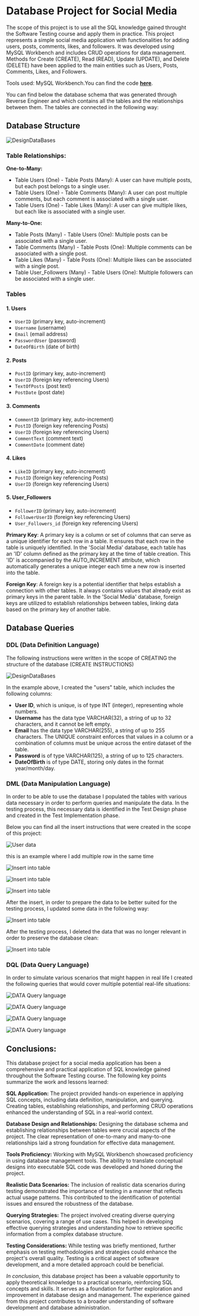 
# Database Project for Social Media 

The scope of this project is to use all the SQL knowledge gained throught the Software Testing course and apply them in practice.
This project represents a simple social media application with functionalities for adding users, posts, comments, likes, and followers. It was developed using MySQL Workbench and includes CRUD operations for data management. Methods for Create (CREATE), Read (READ), Update (UPDATE), and Delete (DELETE) have been applied to the main entities such as Users, Posts, Comments, Likes, and Followers.

Tools used: MySQL Workbench.You can find the code [**here**](https://github.com/legendadr/MySQL-Project/blob/main/MySqlProjectFile.sql).



You can find below the database schema that was generated through Reverse Engineer and which contains all the tables and the relationships between them.
The tables are connected in the following way:


## Database Structure

![DesignDataBases](https://github.com/AdrianPricopie/MySQL-Project/blob/main/DataBases_Structure.png)

### Table Relationships:

**One-to-Many:**

- Table Users (One) - Table Posts (Many): A user can have multiple posts, but each post belongs to a single user.
- Table Users (One) - Table Comments (Many): A user can post multiple comments, but each comment is associated with a single user.
- Table Users (One) - Table Likes (Many): A user can give multiple likes, but each like is associated with a single user.

**Many-to-One:**

- Table Posts (Many) - Table Users (One): Multiple posts can be associated with a single user.
- Table Comments (Many) - Table Posts (One): Multiple comments can be associated with a single post.
- Table Likes (Many) - Table Posts (One): Multiple likes can be associated with a single post.
- Table User_Followers (Many) - Table Users (One): Multiple followers can be associated with a single user.

### Tables

#### 1. Users
   - `UserID` (primary key, auto-increment)
   - `Username` (username)
   - `Email` (email address)
   - `PasswordUser` (password)
   - `DateOfBirth` (date of birth)

#### 2. Posts
   - `PostID` (primary key, auto-increment)
   - `UserID` (foreign key referencing Users)
   - `TextOfPosts` (post text)
   - `PostDate` (post date)

#### 3. Comments
   - `CommentID` (primary key, auto-increment)
   - `PostID` (foreign key referencing Posts)
   - `UserID` (foreign key referencing Users)
   - `CommentText` (comment text)
   - `CommentDate` (comment date)

#### 4. Likes
   - `LikeID` (primary key, auto-increment)
   - `PostID` (foreign key referencing Posts)
   - `UserID` (foreign key referencing Users)

#### 5. User_Followers
   - `FollowerID` (primary key, auto-increment)
   - `FollowerUserID` (foreign key referencing Users)
   - `User_Followers_id` (foreign key referencing Users)


**Primary Key**: A primary key is a column or set of columns that can serve as a unique identifier for each row in a table. It ensures that each row in the table is uniquely identified. In the 'Social Media' database, each table has an 'ID' column defined as the primary key at the time of table creation. This 'ID' is accompanied by the AUTO_INCREMENT attribute, which automatically generates a unique integer each time a new row is inserted into the table.

**Foreign Key**: A foreign key is a potential identifier that helps establish a connection with other tables. It always contains values that already exist as primary keys in the parent table. In the 'Social Media' database, foreign keys are utilized to establish relationships between tables, linking data based on the primary key of another table.


## Database Queries

### DDL (Data Definition Language)

The following instructions were written in the scope of CREATING the structure of the database (CREATE INSTRUCTIONS)

![DesignDataBases](https://github.com/legendadr/MySQL-Project/blob/main/DDL.png)

In the example above, I created the "users" table, which includes the following columns:
- **User ID**, which is unique, is of type INT (integer), representing whole numbers.
- **Username** has the data type VARCHAR(32), a string of up to 32 characters, and it cannot be left empty.
- **Email** has the data type VARCHAR(255), a string of up to 255 characters. The UNIQUE constraint enforces that values in a column or a combination of columns must be unique across the entire dataset of the table.
- **Password** is of type VARCHAR(125), a string of up to 125 characters.
- **DateOfBirth** is of type DATE, storing only dates in the format year/month/day.


### DML (Data Manipulation Language)

In order to be able to use the database I populated the tables with various data necessary in order to perform queries and manipulate the data. In the testing process, this necessary data is identified in the Test Design phase and created in the Test Implementation phase.

Below you can find all the insert instructions that were created in the scope of this project:

![User data](https://github.com/legendadr/MySQL-Project/blob/main/DML%20%231.png)

this is an example where I add multiple row in the same time

![Insert into table](https://github.com/legendadr/MySQL-Project/blob/main/DML%20%232.png)

![Insert into table](https://github.com/legendadr/MySQL-Project/blob/main/Comments%20DML.png)

![Insert into table](https://github.com/legendadr/MySQL-Project/blob/main/dml%20%235.png)

After the insert, in order to prepare the data to be better suited for the testing process, I updated some data in the following way:


![Insert into table](https://github.com/legendadr/MySQL-Project/blob/main/update.png)

After the testing process, I deleted the data that was no longer relevant in order to preserve the database clean:

![Insert into table](https://github.com/legendadr/MySQL-Project/blob/main/delete%20instructions.png)


### DQL (Data Query Language)

In order to simulate various scenarios that might happen in real life I created the following queries that would cover multiple potential real-life situations:


![DATA Query language](https://github.com/legendadr/MySQL-Project/blob/main/DQL%20%231.png)

![DATA Query language](https://github.com/legendadr/MySQL-Project/blob/main/DQL%20%232.png)

![DATA Query language](https://github.com/legendadr/MySQL-Project/blob/main/dql%20%233.png)

![DATA Query language](https://github.com/legendadr/MySQL-Project/blob/main/DQL%20%234.png)

## Conclusions:

This database project for a social media application has been a comprehensive and practical application of SQL knowledge gained throughout the Software Testing course. The following key points summarize the work and lessons learned:

**SQL Application:** The project provided hands-on experience in applying SQL concepts, including data definition, manipulation, and querying. Creating tables, establishing relationships, and performing CRUD operations enhanced the understanding of SQL in a real-world context.

**Database Design and Relationships:** Designing the database schema and establishing relationships between tables were crucial aspects of the project. The clear representation of one-to-many and many-to-one relationships laid a strong foundation for effective data management.

**Tools Proficiency:** Working with MySQL Workbench showcased proficiency in using database management tools. The ability to translate conceptual designs into executable SQL code was developed and honed during the project.

**Realistic Data Scenarios:** The inclusion of realistic data scenarios during testing demonstrated the importance of testing in a manner that reflects actual usage patterns. This contributed to the identification of potential issues and ensured the robustness of the database.

**Querying Strategies:** The project involved creating diverse querying scenarios, covering a range of use cases. This helped in developing effective querying strategies and understanding how to retrieve specific information from a complex database structure.

**Testing Considerations:** While testing was briefly mentioned, further emphasis on testing methodologies and strategies could enhance the project's overall quality. Testing is a critical aspect of software development, and a more detailed approach could be beneficial.

*In conclusion*, this database project has been a valuable opportunity to apply theoretical knowledge to a practical scenario, reinforcing SQL concepts and skills. It serves as a foundation for further exploration and improvement in database design and management. The experience gained from this project contributes to a broader understanding of software development and database administration.


